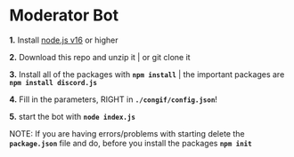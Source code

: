 # Moderator Bot

**1.**  Install [node.js v16](https://nodejs.org/en/) or higher

**2.** Download this repo and unzip it | or git clone it

**3.** Install all of the packages with **`npm install`** | the important packages are **`npm install discord.js`**

**4.** Fill in the parameters, RIGHT in **`./congif/config.json`**!

**5.** start the bot with **`node index.js`**

NOTE:
If you are having errors/problems with starting delete the **`package.json`** file and do, before you install the packages **`npm init`**

